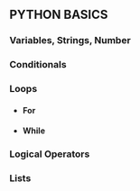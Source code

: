 ## PYTHON BASICS

### Variables, Strings, Number

### Conditionals

### Loops
* #### For
* #### While

### Logical Operators

### Lists
